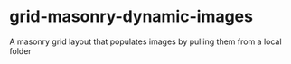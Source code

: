 # grid-masonry-dynamic-images
A masonry grid layout that populates images by pulling them from a local folder
